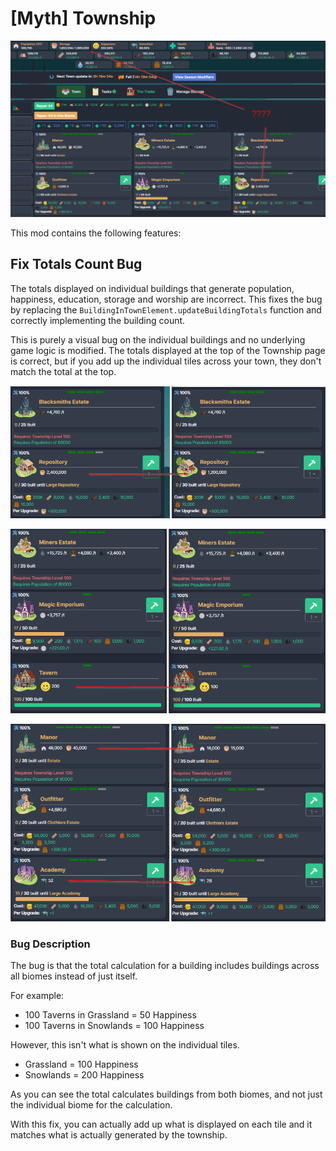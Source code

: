 # [Myth] Township

![Bug](images/question-mark.png)

This mod contains the following features:

## Fix Totals Count Bug

The totals displayed on individual buildings that generate population, happiness, education, storage and worship are incorrect. This fixes the bug by replacing the `BuildingInTownElement.updateBuildingTotals` function and correctly implementing the building count.

This is purely a visual bug on the individual buildings and no underlying game logic is modified. The totals displayed at the top of the Township page is correct, but if you add up the individual tiles across your town, they don't match the total at the top.

![Storage](images/storage.png)

![Happiness](images/happiness.png)

![Population Education](images/population-education.png)

### Bug Description

The bug is that the total calculation for a building includes buildings across all biomes instead of just itself.

For example:

* 100 Taverns in Grassland = 50 Happiness
* 100 Taverns in Snowlands = 100 Happiness

However, this isn't what is shown on the individual tiles.

* Grassland = 100 Happiness
* Snowlands = 200 Happiness

As you can see the total calculates buildings from both biomes, and not just the individual biome for the calculation.

With this fix, you can actually add up what is displayed on each tile and it matches what is actually generated by the township.
